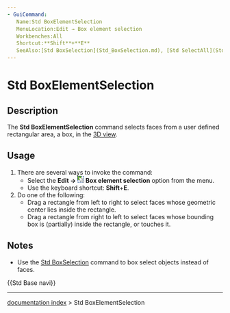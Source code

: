 ```yaml
---
- GuiCommand:
   Name:Std BoxElementSelection
   MenuLocation:Edit → Box element selection
   Workbenches:All
   Shortcut:**Shift**+**E**
   SeeAlso:[Std BoxSelection](Std_BoxSelection.md), [Std SelectAll](Std_SelectAll.md)
---
```


# Std BoxElementSelection

## Description

The **Std BoxElementSelection** command selects faces from a user defined rectangular area, a box, in the [3D view](3D_view.md).

## Usage

1.  There are several ways to invoke the command:
    -   Select the **Edit → <img src="images/Std_BoxElementSelection.svg" width=16px> Box element selection** option from the menu.
    -   Use the keyboard shortcut: **Shift**+**E**.
2.  Do one of the following:
    -   Drag a rectangle from left to right to select faces whose geometric center lies inside the rectangle.
    -   Drag a rectangle from right to left to select faces whose bounding box is (partially) inside the rectangle, or touches it.

## Notes

-   Use the [Std BoxSelection](Std_BoxSelection.md) command to box select objects instead of faces.




 {{Std Base navi}}

---
[documentation index](../README.md) > Std BoxElementSelection
